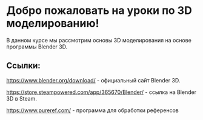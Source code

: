

# Добро пожаловать на уроки по 3D моделированию!

В данном курсе мы рассмотрим основы 3D моделирования на основе программы Blender 3D.


Ссылки:
----------------------------------------------------------------------
https://www.blender.org/download/ - официальный сайт Blender 3D.

https://store.steampowered.com/app/365670/Blender/ - ссылка на Blender 3D в Steam.

https://www.pureref.com/ - программа для обработки референсов

